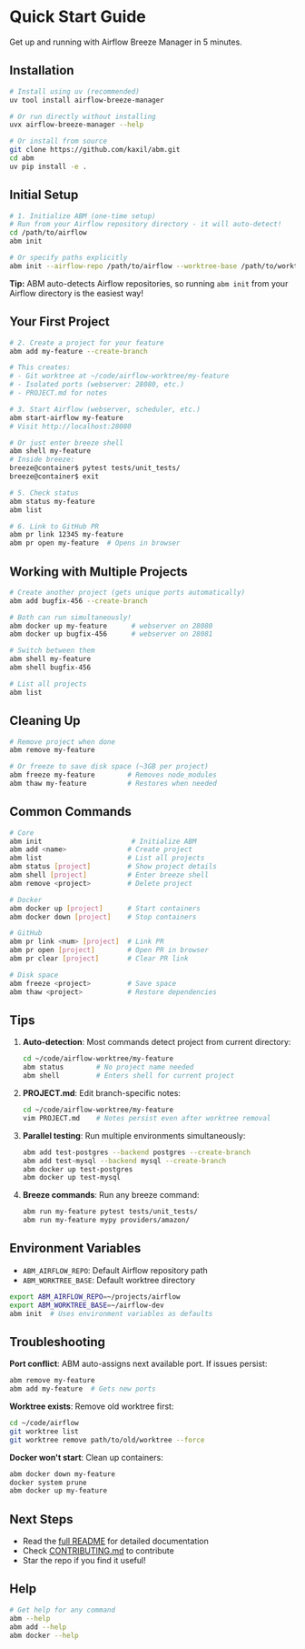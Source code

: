 # Quick Start Guide

Get up and running with Airflow Breeze Manager in 5 minutes.

## Installation

```bash
# Install using uv (recommended)
uv tool install airflow-breeze-manager

# Or run directly without installing
uvx airflow-breeze-manager --help

# Or install from source
git clone https://github.com/kaxil/abm.git
cd abm
uv pip install -e .
```

## Initial Setup

```bash
# 1. Initialize ABM (one-time setup)
# Run from your Airflow repository directory - it will auto-detect!
cd /path/to/airflow
abm init

# Or specify paths explicitly
abm init --airflow-repo /path/to/airflow --worktree-base /path/to/worktrees
```

**Tip:** ABM auto-detects Airflow repositories, so running `abm init` from your Airflow directory is the easiest way!

## Your First Project

```bash
# 2. Create a project for your feature
abm add my-feature --create-branch

# This creates:
# - Git worktree at ~/code/airflow-worktree/my-feature
# - Isolated ports (webserver: 28080, etc.)
# - PROJECT.md for notes

# 3. Start Airflow (webserver, scheduler, etc.)
abm start-airflow my-feature
# Visit http://localhost:28080

# Or just enter breeze shell
abm shell my-feature
# Inside breeze:
breeze@container$ pytest tests/unit_tests/
breeze@container$ exit

# 5. Check status
abm status my-feature
abm list

# 6. Link to GitHub PR
abm pr link 12345 my-feature
abm pr open my-feature  # Opens in browser
```

## Working with Multiple Projects

```bash
# Create another project (gets unique ports automatically)
abm add bugfix-456 --create-branch

# Both can run simultaneously!
abm docker up my-feature      # webserver on 28080
abm docker up bugfix-456      # webserver on 28081

# Switch between them
abm shell my-feature
abm shell bugfix-456

# List all projects
abm list
```

## Cleaning Up

```bash
# Remove project when done
abm remove my-feature

# Or freeze to save disk space (~3GB per project)
abm freeze my-feature        # Removes node_modules
abm thaw my-feature          # Restores when needed
```

## Common Commands

```bash
# Core
abm init                      # Initialize ABM
abm add <name>               # Create project
abm list                     # List all projects
abm status [project]         # Show project details
abm shell [project]          # Enter breeze shell
abm remove <project>         # Delete project

# Docker
abm docker up [project]      # Start containers
abm docker down [project]    # Stop containers

# GitHub
abm pr link <num> [project]  # Link PR
abm pr open [project]        # Open PR in browser
abm pr clear [project]       # Clear PR link

# Disk space
abm freeze <project>         # Save space
abm thaw <project>           # Restore dependencies
```

## Tips

1. **Auto-detection**: Most commands detect project from current directory:
   ```bash
   cd ~/code/airflow-worktree/my-feature
   abm status        # No project name needed
   abm shell         # Enters shell for current project
   ```

2. **PROJECT.md**: Edit branch-specific notes:
   ```bash
   cd ~/code/airflow-worktree/my-feature
   vim PROJECT.md    # Notes persist even after worktree removal
   ```

3. **Parallel testing**: Run multiple environments simultaneously:
   ```bash
   abm add test-postgres --backend postgres --create-branch
   abm add test-mysql --backend mysql --create-branch
   abm docker up test-postgres
   abm docker up test-mysql
   ```

4. **Breeze commands**: Run any breeze command:
   ```bash
   abm run my-feature pytest tests/unit_tests/
   abm run my-feature mypy providers/amazon/
   ```

## Environment Variables

- `ABM_AIRFLOW_REPO`: Default Airflow repository path
- `ABM_WORKTREE_BASE`: Default worktree directory

```bash
export ABM_AIRFLOW_REPO=~/projects/airflow
export ABM_WORKTREE_BASE=~/airflow-dev
abm init  # Uses environment variables as defaults
```

## Troubleshooting

**Port conflict**: ABM auto-assigns next available port. If issues persist:
```bash
abm remove my-feature
abm add my-feature  # Gets new ports
```

**Worktree exists**: Remove old worktree first:
```bash
cd ~/code/airflow
git worktree list
git worktree remove path/to/old/worktree --force
```

**Docker won't start**: Clean up containers:
```bash
abm docker down my-feature
docker system prune
abm docker up my-feature
```

## Next Steps

- Read the [full README](README.md) for detailed documentation
- Check [CONTRIBUTING.md](CONTRIBUTING.md) to contribute
- Star the repo if you find it useful!

## Help

```bash
# Get help for any command
abm --help
abm add --help
abm docker --help
```
